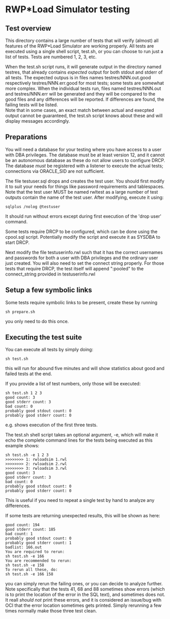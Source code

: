 # RWP\*Load Simulator testing

## Test overview

This directory contains a large number of tests that will verify (almost) all features of
the RWP\*Load Simulator are working properly.
All tests are executed using a single shell script, test.sh, or you can choose to run
just a list of tests.
Tests are numbered 1, 2, 3, etc.

When the test.sh script runs, it will generate output in the directory named testres, that
already contains _expected_ output for both stdout and stderr of all tests.
The expected outpus is in files names testres/NNN.out.good respectively testres/NNN.err.good
for most tests; some tests are somewhat more complex.
When the individual tests run, files named testres/NNN.out and testres/NNN.err will be generated
and they will be compared to the good files and any differences will be reported.
If differences are found, the failing tests will be listed.  
Note that in some cases, an exact match between actual and execpted output cannot be guaranteed,
the test.sh script knows about these and will display messages accordingly.

## Preparations

You will need a database for your testing where you have access to a user with DBA privileges.
The database must be at least version 12, and it cannot be an autonomous database as these
do not allow users to configure DRCP.
The database _must_ be registered with a listener to execute the actual tests;
connections via ORACLE_SID are not sufficient.

The file testuser.sql drops and creates the test user.
You should first modify it to suit your needs for things like password requirements
and tablespaces.
Note that the test user MUST be named rwltest
as a large number of test outputs contain the name of the test user.
After modifying, execute it using:

```
sqlplus /nolog @testuser
```

It should run without errors except during first execution of the 'drop user' command.

Some tests require DRCP to be configured, which can be done using the cpool.sql script.
Potentially modify the script and execute it as SYSDBA to start DRCP.

Next modify the file testuserinfo.rwl such that it has the correct usernames and
passwords for both a user with DBA privileges and the ordinary user just created.
You will also need to set the connect string properly.
For those tests that require DRCP, the test itself will append ":pooled" to the connect_string
provided in testuserinfo.rwl

## Setup a few symbolic links

Some tests require symbolic links to be present, create these by running

```
sh prepare.sh
```

you only need to do this once.

## Executing the test suite

You can execute all tests by simply doing:

```
sh test.sh
```

this will run for abound five minutes and will show statistics about good and failed tests at the end.

If you provide a list of test numbers, only those will be executed:

```
sh test.sh 1 2 3
good count: 3
good stderr count: 3
bad count: 0
probably good stdout count: 0
probably good stderr count: 0
```

e.g. shows execution of the first three tests.

The test.sh shell script takes an optional argument, -e, which will make it echo the complete
command lines for the tests being executed as this example shows:

```
sh test.sh -e 1 2 3
>>>>>>>> 1: rwloadsim 1.rwl
>>>>>>>> 2: rwloadsim 2.rwl
>>>>>>>> 3: rwloadsim 3.rwl
good count: 3
good stderr count: 3
bad count: 0
probably good stdout count: 0
probably good stderr count: 0
```

This is useful if you need to repeat a single test by hand to analyze any differences.

If some tests are returning unexpected results, this will be shown as here:

```
good count: 194
good stderr count: 185
bad count: 1
probably good stdout count: 0
probably good stderr count: 1
badlist: 166.out
You are required to rerun:
sh test.sh -e 166
You are recommended to rerun:
sh test.sh -e 158
To rerun all these, do:
sh test.sh -e 166 158
```

you can simply rerun the failing ones, or you can decide to analyze further.
Note specifically that the tests 41, 68 and 88 sometimes show errors (which is to print
the location of the error in the SQL text), and sometimes does not. 
It reall _should not_ print these errors, and it is considered an issue/bug with OCI
that the error location sometimes gets printed.
Simply rerunning a few times normally make those three test clean.


